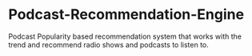 # Podcast-Recommendation-Engine
 Podcast Popularity based recommendation system that works with the trend and recommend radio shows and podcasts to listen to.
